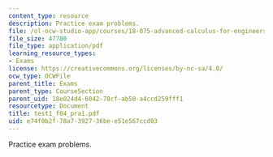 ```yaml
---
content_type: resource
description: Practice exam problems.
file: /ol-ocw-studio-app/courses/18-075-advanced-calculus-for-engineers-fall-2004/e74f0b2f78a7392736bee51e567ccd03_test1_f04_pra1.pdf
file_size: 47780
file_type: application/pdf
learning_resource_types:
- Exams
license: https://creativecommons.org/licenses/by-nc-sa/4.0/
ocw_type: OCWFile
parent_title: Exams
parent_type: CourseSection
parent_uid: 18e024d4-6042-78cf-ab50-a4ccd259fff1
resourcetype: Document
title: test1_f04_pra1.pdf
uid: e74f0b2f-78a7-3927-36be-e51e567ccd03
---
```

Practice exam problems.